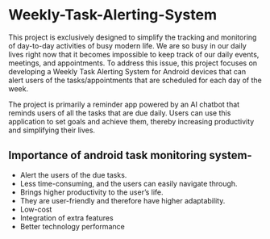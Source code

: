 # Weekly-Task-Alerting-System

This project is exclusively designed to simplify the tracking and monitoring of day-to-day activities of busy modern life. We are so busy in our daily lives right now that it becomes impossible to keep track of our daily events, meetings, and appointments. To address this issue, this project focuses on developing a Weekly Task Alerting System for Android devices that can alert users of the tasks/appointments that are scheduled for each day of the week. 

The project is primarily a reminder app powered by an AI chatbot that reminds users of all the tasks that are due daily. Users can use this application to set goals and achieve them, thereby increasing productivity and simplifying their lives. 

## Importance of android task monitoring system- 

* Alert the users of the due tasks.
* Less time-consuming, and the users can easily navigate through.
* Brings higher productivity to the user’s life.
* They are user-friendly and therefore have higher adaptability.
* Low-cost
* Integration of extra features
* Better technology performance
